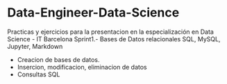 # Data-Engineer-Data-Science
Practicas y ejercicios para la presentacion en la especialización en Data Science - IT Barcelona
Sprint1.- Bases de Datos relacionales
SQL, MySQL, Jupyter, Markdown
 - Creacion de bases de datos.
 - Insercion, modificacion, eliminacion de datos
 - Consultas SQL
